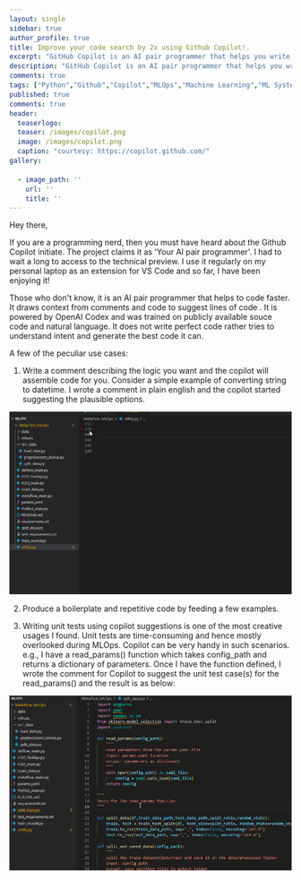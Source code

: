 ```yaml
---
layout: single
sidebar: true
author_profile: true
title: Improve your code search by 2x using Github Copilot!.
excerpt: "GitHub Copilot is an AI pair programmer that helps you write code faster and with less work."
description: "GitHub Copilot is an AI pair programmer that helps you write code faster and with less work. GitHub Copilot is an artificial intelligence tool developed by GitHub and OpenAI to assist users by autocompleting code"
comments: true
tags: ["Python","Github","Copilot","MLOps","Machine Learning","ML System Design"]
published: true
comments: true
header:
  teaserlogo:
  teaser: /images/copilot.png
  image: /images/copilot.png
  caption: "courtesy: https://copilot.github.com/"
gallery:

  - image_path: ''
    url: ''
    title: ''
---
```

Hey there,

If you are a programming nerd, then you must have heard about the Github Copilot initiate. The project claims it as 'Your AI pair programmer'. 
I had to wait a long to  access to the technical preview. I use it regularly on my personal laptop as an extension for VS Code and so far, I have been enjoying it!

Those who don't know, it is an AI pair programmer that helps to code faster. It draws context from comments and code to suggest lines of code . It is powered by OpenAI Codex and was trained on publicly available souce code and natural language. It does not write perfect code rather tries to understand intent and generate the best code it can. 

A few of the peculiar use cases:

1. Write a comment describing the logic you want and the copilot will assemble code for you. Consider a simple example of converting string to datetime. I wrote a comment in plain english and the copilot started suggesting the plausible options.

<p align="center">
  <img src="https://raw.githubusercontent.com/ashishtele/ashishtele.github.io/master/images/copilot1.gif" width=750>
</p>

2. Produce a boilerplate and repetitive code by feeding a few examples.

3. Writing unit tests using copilot suggestions is one of the most creative usages I found. Unit tests are time-consuming and hence mostly overlooked during MLOps. Copilot can be very handy in such scenarios. e.g., I have a read_params() function which takes config_path and returns a dictionary of parameters. Once I have the function defined, I wrote the comment for Copilot to suggest the unit test case(s) for the read_params() and the result is as below:

<p align="center">
  <img src="https://raw.githubusercontent.com/ashishtele/ashishtele.github.io/master/images/tests.gif" width=750>
</p>
